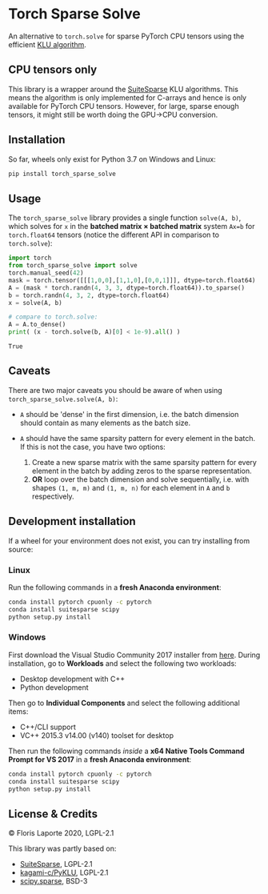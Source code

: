 # Torch Sparse Solve

An alternative to `torch.solve` for sparse PyTorch CPU tensors using
the efficient
[KLU algorithm](https://ufdcimages.uflib.ufl.edu/UF/E0/01/17/21/00001/palamadai_e.pdf).

## CPU tensors only

This library is a wrapper around the
[SuiteSparse](https://github.com/DrTimothyAldenDavis/SuiteSparse) KLU
algorithms. This means the algorithm is only implemented for
C-arrays and hence is only available for PyTorch CPU
tensors. However, for large, sparse enough tensors, it might still be
worth doing the GPU→CPU conversion.

## Installation

So far, wheels only exist for Python 3.7 on Windows and Linux:

```bash
pip install torch_sparse_solve
```

## Usage

The `torch_sparse_solve` library provides a single function `solve(A, b)`, which solves for `x` in the **batched matrix × batched matrix**
system `Ax=b` for `torch.float64` tensors (notice the different API in comparison to `torch.solve`):

```python
import torch
from torch_sparse_solve import solve
torch.manual_seed(42)
mask = torch.tensor([[[1,0,0],[1,1,0],[0,0,1]]], dtype=torch.float64)
A = (mask * torch.randn(4, 3, 3, dtype=torch.float64)).to_sparse()
b = torch.randn(4, 3, 2, dtype=torch.float64)
x = solve(A, b)

# compare to torch.solve:
A = A.to_dense()
print( (x - torch.solve(b, A)[0] < 1e-9).all() )
```

`True`

## Caveats

There are two major caveats you should be aware of when using
`torch_sparse_solve.solve(A, b)`:

- `A` should be 'dense' in the first dimension, i.e. the batch dimension
  should contain as many elements as the batch size.

- `A` should have the same sparsity pattern for every element in the batch.
  If this is not the case, you have two options:
  1. Create a new sparse matrix with the same sparsity pattern for
     every element in the batch by adding zeros to the sparse
     representation.
  2. **OR** loop over the batch dimension and solve sequentially, i.e.
     with shapes `(1, m, m)` and `(1, m, n)` for each element in `A` and `b`
     respectively.

## Development installation

If a wheel for your environment does not exist, you can try installing from source:

### Linux

Run the following commands in a **fresh Anaconda environment**:
```bash
conda install pytorch cpuonly -c pytorch
conda install suitesparse scipy
python setup.py install
```

### Windows
First download the Visual Studio Community 2017 installer from [here](https://my.visualstudio.com/Downloads?q=visual%20studio%202017&wt.mc_id=o~msft~vscom~older-downloads).
During installation, go to **Workloads** and select the following two workloads:
* Desktop development with C++
* Python development

Then go to **Individual Components** and select the following additional items:
* C++/CLI support
* VC++ 2015.3 v14.00 (v140) toolset for desktop

Then run the following commands *inside* a **x64 Native Tools Command Prompt for VS 2017** in a **fresh Anaconda environment**:

```bash
conda install pytorch cpuonly -c pytorch
conda install suitesparse scipy
python setup.py install
```

## License & Credits

© Floris Laporte 2020, LGPL-2.1

This library was partly based on:

- [SuiteSparse](https://github.com/DrTimothyAldenDavis/SuiteSparse), LGPL-2.1
- [kagami-c/PyKLU](https://github.com/kagami-c/PyKLU), LGPL-2.1
- [scipy.sparse](https://github.com/scipy/scipy/tree/master/scipy/sparse), BSD-3

